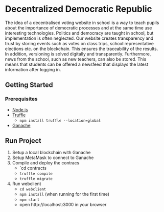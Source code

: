 # Decentralized Democratic Republic
The idea of a decentralised voting website in school is a way to teach pupils about the importance of democratic processes and at the same time use interesting technologies. Politics and democracy are taught in school, but implementation is often neglected. Our website creates transparency and trust by storing events such as votes on class trips, school representative elections etc. on the blockchain. This ensures the traceability of the results. In addition, versioning is solved digitally and transparently.
Furthermore, news from the school, such as new teachers, can also be stored. This means that students can be offered a newsfeed that displays the latest information after logging in.

## Getting Started
### Prerequisites
- [Node.js](https://nodejs.org/en/)
- [Truffle](https://www.trufflesuite.com/truffle)
    - `npm install truffle --location=global`
- [Ganache](https://www.trufflesuite.com/ganache)

## Run Project

1. Setup a local blockchain with Ganache 
2. Setup MetaMask to connect to Ganache
3. Compile and deploy the contracs
   - `cd contracts
   - `truffle compile`
   - `truffle migrate`
4. Run webclient
   - `cd webclient`
   - `npm install` (when running for the first time)
   - `npm start`
   - open http://localhost:3000 in your browser
